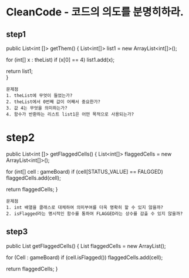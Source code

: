 # CleanCode - 코드의 의도를 분명히하라.

## step1

public List<int []> getThem() {
  List<int[]> list1 = new ArrayList<int[]>();
  
  for (int[] x : theList)
    if (x[0] == 4)
      list1.add(x);

  return list1;	  
}

```
문제점
1. theList에 무엇이 들었는가?
2. theList에서 0번째 값이 어째서 중요한가?
3. 값 4는 무엇을 의미하는가?
4. 함수가 반환하는 리스트 list1은 어떤 목적으로 사용되는가?
```

# step2

public List<int []> getFlaggedCells() {
  List<int[]> flaggedCells = new ArrayList<int[]>();
  
  for (int[] cell : gameBoard)
    if (cell[STATUS_VALUE] == FALGGED)
	  flaggedCells.add(cell);
	  
  return flaggedCells;
}

```
문제점
1. int 배열을 클래스로 대체하여 의미부여를 더욱 명확히 할 수 있지 않을까?
2. isFlagged라는 명시적인 함수를 통하여 FLAGGED라는 상수를 감출 수 있지 않을까?
```

## step3

public List<Cell> getFlaggedCells() {
  List<Cell> flaggedCells = new ArrayList<Cell>();
  
  for (Cell : gameBoard)
    if (cell.isFlagged())
	  flaggedCells.add(cell);
	  
  return flaggedCells;
}